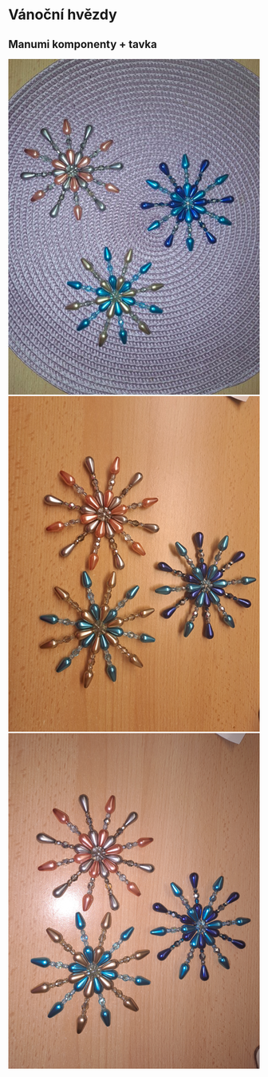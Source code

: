 # Vánoční hvězdy
## Manumi komponenty + tavka
<img src="20251016_192236.jpg">
<img src="20251016_192129.jpg">
<img src="20251016_192134.jpg">
